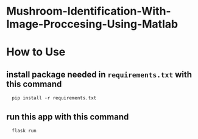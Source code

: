 # Mushroom-Identification-With-Image-Proccesing-Using-Matlab

# How to Use
## install package needed in `requirements.txt` with this command
```
  pip install -r requirements.txt
```

## run this app with this command
```
  flask run
```
